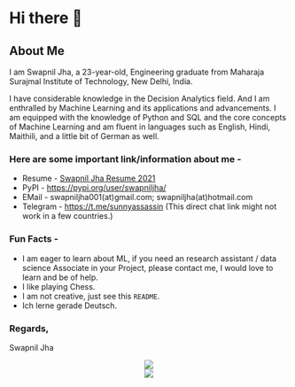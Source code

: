 # Hi there 👋

<!--
**swapniljha001/swapniljha001** is a ✨ _special_ ✨ repository because its `README.md` (this file) appears on your GitHub profile.

Here are some ideas to get you started:

- 🔭 I’m currently working on ...
- 🌱 I’m currently learning ...
- 👯 I’m looking to collaborate on ...
- 🤔 I’m looking for help with ...
- 💬 Ask me about ...
- 📫 How to reach me: ...
- 😄 Pronouns: ...
- ⚡ Fun fact: ...
-->

## About Me
I am Swapnil Jha, a 23-year-old, Engineering graduate from Maharaja Surajmal Institute of Technology, New Delhi, India.

I have considerable knowledge in the Decision Analytics field. And I am enthralled by Machine Learning and its applications and advancements. I am equipped with the knowledge of Python and SQL and the core concepts of Machine Learning and am fluent in languages such as English, Hindi, Maithili, and a little bit of German as well.

### Here are some important link/information about me -

* Resume - [Swapnil Jha Resume 2021](https://sunny.techglobule.com/wp-content/uploads/2022/04/Resume-Swapnil-Jha-22.03.19_P.pdf)
* PyPI - https://pypi.org/user/swapniljha/
* EMail - swapniljha001(at)gmail.com; swapniljha(at)hotmail.com
* Telegram - https://t.me/sunnyassassin (This direct chat link might not work in a few countries.)

### Fun Facts -
* I am eager to learn about ML, if you need an research assistant / data science Associate in your Project, please contact me, I would love to learn and be of help.
* I like playing Chess.
* I am not creative, just see this `README`.
* Ich lerne gerade Deutsch.

### Regards,
 Swapnil Jha
 
<p align="center">
<img src="https://github-readme-stats.vercel.app/api?username=swapniljha001&&show_icons=true&title_color=08fdd8&icon_color=bb2acf&text_color=ffffff&bg_color=0a192f&count_private=true"/>
<br>
<img src="https://github-readme-stats.vercel.app/api/top-langs/?username=swapniljha001"/>
</p>
